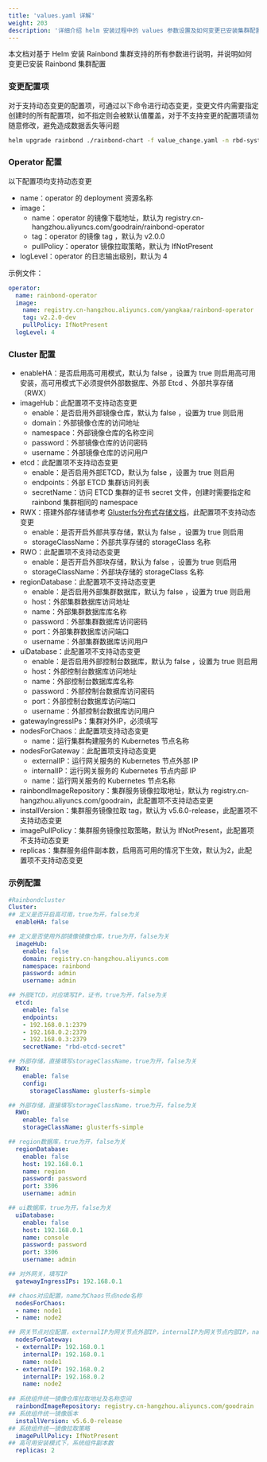 ```yaml
---
title: 'values.yaml 详解'
weight: 203
description: '详细介绍 helm 安装过程中的 values 参数设置及如何变更已安装集群配置'
---
```


本文档对基于 Helm 安装 Rainbond 集群支持的所有参数进行说明，并说明如何变更已安装 Rainbond 集群配置

### 变更配置项

对于支持动态变更的配置项，可通过以下命令进行动态变更，变更文件内需要指定创建时的所有配置项，如不指定则会被默认值覆盖，对于不支持变更的配置项请勿随意修改，避免造成数据丢失等问题

```bash
helm upgrade rainbond ./rainbond-chart -f value_change.yaml -n rbd-system
```

### Operator 配置

以下配置项均支持动态变更

- name：operator 的 deployment 资源名称
- image：
    - name：operator 的镜像下载地址，默认为 registry.cn-hangzhou.aliyuncs.com/goodrain/rainbond-operator
    - tag：operator 的镜像 tag ，默认为 v2.0.0
    - pullPolicy：operator 镜像拉取策略，默认为 IfNotPresent
- logLevel：operator 的日志输出级别，默认为 4

示例文件：
```yaml
operator:
  name: rainbond-operator
  image:
    name: registry.cn-hangzhou.aliyuncs.com/yangkaa/rainbond-operator
    tag: v2.2.0-dev
    pullPolicy: IfNotPresent
  logLevel: 4
```

### Cluster 配置

- enableHA：是否启用高可用模式，默认为 false ，设置为 true 则启用高可用安装，高可用模式下必须提供外部数据库、外部 Etcd 、外部共享存储（RWX）
- imageHub：此配置项不支持动态变更
    - enable：是否启用外部镜像仓库，默认为 false ，设置为 true 则启用
    - domain：外部镜像仓库的访问地址
    - namespace：外部镜像仓库的名称空间
    - password：外部镜像仓库的访问密码
    - username：外部镜像仓库的访问用户
- etcd：此配置项不支持动态变更
    - enable：是否启用外部ETCD，默认为 false ，设置为 true 则启用
    - endpoints：外部 ETCD 集群访问列表
    - secretName：访问 ETCD 集群的证书 secret 文件，创建时需要指定和 rainbond 集群相同的 namespace 
- RWX：搭建外部存储请参考 [Glusterfs分布式存储文档](/docs/ops-guide/storage/deploy-glusterfs)，此配置项不支持动态变更
    - enable：是否开启外部共享存储，默认为 false ，设置为 true 则启用
    - storageClassName：外部共享存储的 storageClass 名称
- RWO：此配置项不支持动态变更
    - enable：是否开启外部块存储，默认为 false ，设置为 true 则启用
    - storageClassName：外部块存储的 storageClass 名称
- regionDatabase：此配置项不支持动态变更
    - enable：是否启用外部集群数据库，默认为 false ，设置为 true 则启用
    - host：外部集群数据库访问地址
    - name：外部集群数据库库名称
    - password：外部集群数据库访问密码
    - port：外部集群数据库访问端口
    - username：外部集群数据库访问用户
- uiDatabase：此配置项不支持动态变更
    - enable：是否启用外部控制台数据库，默认为 false ，设置为 true 则启用
    - host：外部控制台数据库访问地址
    - name：外部控制台数据库库名称
    - password：外部控制台数据库访问密码
    - port：外部控制台数据库访问端口
    - username：外部控制台数据库访问用户
- gatewayIngressIPs：集群对外IP，必须填写
- nodesForChaos：此配置项支持动态变更
    - name：运行集群构建服务的 Kubernetes 节点名称
- nodesForGateway：此配置项支持动态变更
    - externalIP：运行网关服务的 Kubernetes 节点外部 IP
    - internalIP：运行网关服务的 Kubernetes 节点内部 IP
    - name：运行网关服务的 Kubernetes 节点名称
- rainbondImageRepository：集群服务镜像拉取地址，默认为 registry.cn-hangzhou.aliyuncs.com/goodrain，此配置项不支持动态变更
- installVersion：集群服务镜像拉取 tag，默认为 v5.6.0-release，此配置项不支持动态变更
- imagePullPolicy：集群服务镜像拉取策略，默认为 IfNotPresent，此配置项不支持动态变更
- replicas：集群服务组件副本数，启用高可用的情况下生效，默认为2，此配置项不支持动态变更

### 示例配置

```yaml
#Rainbondcluster
Cluster:
## 定义是否开启高可用，true为开，false为关  
  enableHA: false

## 定义是否使用外部镜像镜像仓库，true为开，false为关
  imageHub:
    enable: false
    domain: registry.cn-hangzhou.aliyuncs.com
    namespace: rainbond
    password: admin
    username: admin

## 外部ETCD，对应填写IP，证书，true为开，false为关
  etcd:
    enable: false
    endpoints: 
    - 192.168.0.1:2379 
    - 192.168.0.2:2379
    - 192.168.0.3:2379
    secretName: "rbd-etcd-secret"

## 外部存储，直接填写storageClassName，true为开，false为关
  RWX:
    enable: false
    config:
      storageClassName: glusterfs-simple

## 外部存储，直接填写storageClassName，true为开，false为关
  RWO:
    enable: false
    storageClassName: glusterfs-simple

## region数据库，true为开，false为关
  regionDatabase:
    enable: false
    host: 192.168.0.1
    name: region
    password: password
    port: 3306
    username: admin

## ui数据库，true为开，false为关
  uiDatabase:
    enable: false
    host: 192.168.0.1
    name: console
    password: password
    port: 3306
    username: admin 

## 对外网关，填写IP
  gatewayIngressIPs: 192.168.0.1

## chaos对应配置，name为Chaos节点node名称
  nodesForChaos:
  - name: node1
  - name: node2

## 网关节点对应配置，externalIP为网关节点外部IP，internalIP为网关节点内部IP，name为网关节点node名称
  nodesForGateway:
  - externalIP: 192.168.0.1
    internalIP: 192.168.0.1
    name: node1
  - externalIP: 192.168.0.2
    internalIP: 192.168.0.2
    name: node2
    
## 系统组件统一镜像仓库拉取地址及名称空间
  rainbondImageRepository: registry.cn-hangzhou.aliyuncs.com/goodrain
## 系统组件统一镜像版本
  installVersion: v5.6.0-release
## 系统组件统一镜像拉取策略
  imagePullPolicy: IfNotPresent
## 高可用安装模式下，系统组件副本数
  replicas: 2
```
